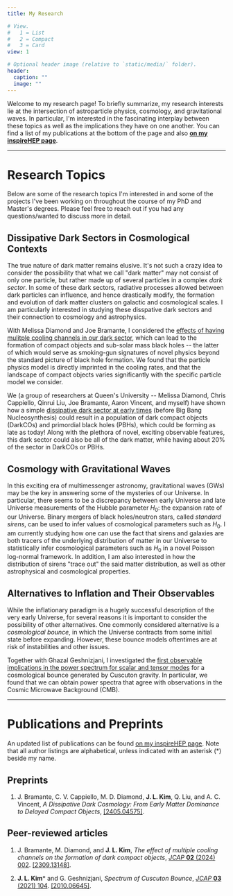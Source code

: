 ```yaml
---
title: My Research

# View.
#   1 = List
#   2 = Compact
#   3 = Card
view: 1

# Optional header image (relative to `static/media/` folder).
header:
  caption: ""
  image: ""
---
```


Welcome to my research page! To briefly summarize, my research interests lie at the intersection of astroparticle physics, cosmology, and gravitational waves. In particular, I'm interested in the fascinating interplay between these topics as well as the implications they have on one another. You can find a list of my publications at the bottom of the page and also [**on my inspireHEP page**](https://inspirehep.net/authors/1945407).

--- 

# Research Topics

Below are some of the research topics I'm interested in and some of the projects I've been working on throughout the course of my PhD and Master's degrees. Please feel free to reach out if you had any questions/wanted to discuss more in detail.

## Dissipative Dark Sectors in Cosmological Contexts

The true nature of dark matter remains elusive. It's not such a crazy idea to consider the possibility that what we call  "dark matter" may not consist of only one particle, but rather made up of several particles in a complex *dark sector*. In some of these dark sectors, radiative processes allowed between dark particles can influence, and hence drastically modify, the formation and evolution of dark matter clusters on galactic and cosmological scales. I am particularly interested in studying these disspative dark sectors and their connection to cosmology and astrophysics.

With Melissa Diamond and Joe Bramante, I considered the [effects of having mulitple cooling channels in our dark sector](https://iopscience.iop.org/article/10.1088/1475-7516/2024/02/002), which can lead to the formation of compact objects and sub-solar mass black holes -- the latter of which would serve as smoking-gun signatures of novel physics beyond the standard picture of black hole formation. We found that the particle physics model is directly imprinted in the cooling rates, and that the landscape of compact objects varies significantly with the specific particle model we consider.

We (a group of researchers at Queen's University -- Melissa Diamond, Chris Cappiello, Qinrui Liu, Joe Bramante, Aaron Vincent, and myself) have shown how a simple [dissipative dark sector at early times](https://arxiv.org/abs/2405.04575) (before Big Bang Nucleosynthesis) could result in a population of dark compact objects (DarkCOs) and primordial black holes (PBHs), which could be forming as late as today! Along with the plethora of novel, exciting observable features, this dark sector could also be all of the dark matter, while having about 20% of the sector in DarkCOs or PBHs.

## Cosmology with Gravitational Waves

In this exciting era of multimessenger astronomy, gravitational waves (GWs) may be the key in answering some of the mysteries of our Universe. In particular, there seems to be a discrepancy between early Universe and late Universe measurements of the Hubble parameter $H_0$: the expansion rate of our Universe. Binary mergers of black holes/neutron stars, called *standard sirens*, can be used to infer values of cosmological parameters such as $H_0$. I am currently studying how one can use the fact that sirens and galaxies are both tracers of the underlying distribution of matter in our Universe to statistically infer cosmological parameters such as $H_0$ in a novel Poisson log-normal framework. In addition, I am also interested in how the distribution of sirens "trace out" the said matter distribution, as well as other astrophysical and cosmological properties.

## Alternatives to Inflation and Their Observables

While the inflationary paradigm is a hugely successful description of the very early Universe, for several reasons it is important to consider the possibility of other alternatives. One commonly considered alternative is a *cosmological bounce*, in which the Universe contracts from some initial state before expanding. However, these bounce models oftentimes are at risk of instabilities and other issues. 

Together with Ghazal Geshnizjani, I investigated the [first observable implications in the power spectrum for scalar and tensor modes](https://iopscience.iop.org/article/10.1088/1475-7516/2021/03/104) for a cosmological bounce generated by Cuscuton gravity. In particular, we found that we can obtain power spectra that agree with observations in the Cosmic Microwave Background (CMB).

---

# Publications and Preprints

An updated list of publications can be found [on my inspireHEP page](https://inspirehep.net/authors/1945407). Note that all author listings are alphabetical, unless indicated with an asterisk (\*) beside my name.

## Preprints

1. J. Bramante, C. V. Cappiello, M. D. Diamond, **J. L. Kim**, Q. Liu, and A. C. Vincent, *A Dissipative Dark Cosmology: From Early Matter Dominance to Delayed Compact Objects*, [[2405.04575]](https://arxiv.org/abs/2405.04575).

## Peer-reviewed articles

1. J. Bramante, M. Diamond, and **J. L. Kim**, *The effect of multiple cooling channels on the formation of dark compact objects*, [*JCAP* **02** (2024) 002](https://iopscience.iop.org/article/10.1088/1475-7516/2024/02/002). [[2309.13148]](https://arxiv.org/abs/2309.13148).

2. **J. L. Kim**\* and G. Geshnizjani, *Spectrum of Cuscuton Bounce*, [*JCAP* **03** (2021) 104](https://iopscience.iop.org/article/10.1088/1475-7516/2021/03/104). [[2010.06645]](https://arxiv.org/abs/2010.06645).
